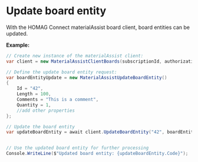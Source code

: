 <h1 id="updateBoardEntity"> Update board entity</h1>

With the HOMAG Connect materialAssist board client, board entities can be updated. 

<strong>Example:</strong>

```csharp
// Create new instance of the materialAssist client:
var client = new MaterialAssistClientBoards(subscriptionId, authorizationKey);

// Define the update board entity request:
var boardEntityUpdate = new MaterialAssistUpdateBoardEntity()
{
    Id = "42",
    Length = 100,
    Comments = "This is a comment",
    Quantity = 1,
    //add other properties
};

// Update the board entity
var updateBoardEntity = await client.UpdateBoardEntity("42", boardEntityUpdate);


// Use the updated board entity for further processing
Console.WriteLine($"Updated board entity: {updateBoardEntity.Code}");
```